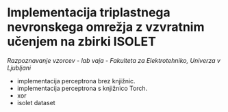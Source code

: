 # Implementacija triplastnega nevronskega omrežja z vzvratnim učenjem na zbirki ISOLET

*Razpoznavanje vzorcev - lab vaja - Fakulteta za Elektrotehniko, Univerza v Ljubljani*

- implementacija perceptrona brez knjižnic.
- implementacija perceptrona s knjižnico Torch.
- xor 
- isolet dataset
